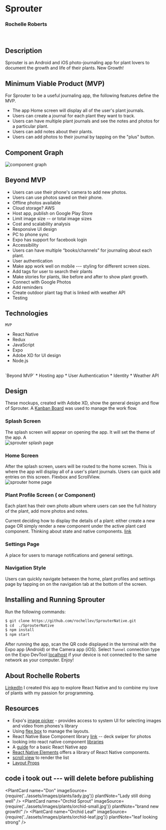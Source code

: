 # Sprouter
### Rochelle Roberts
<br>

## Description
Sprouter is an Android and iOS photo-journaling app for plant lovers to document the growth and life of their plants. New Growth! 


## Minimum Viable Product (MVP)
For Sprouter to be a useful journaling app, the following features define the MVP.
* The app Home screen will display all of the user's plant journals. 
* Users can create a journal for each plant they want to track. 
* Users can have multiple plant journals and see the notes and photos for a particular plant.
* Users can add notes about their plants.
* Users can add photos to their journal by tapping on the "plus" button.

## Component Graph
![component graph](assets/images/component_graph.jpg)

## Beyond MVP
* Users can use their phone's camera to add new photos. 
* Users can use photos saved on their phone.
* Offline photos available 
* Cloud storage? AWS
* Host app, publish on Google Play Store
* Limit image size  -- or total image sizes
* Cost and scalability analysis
* Responsive UI design
* PC to phone sync
* Expo has support for facebook login
* Accessibility 
* Users can have multiple “books/channels” for journaling about each plant. 
* User authentication
* Make app work well on mobile --- styling for different screen sizes.
* Add tags for user to search their plants
* Make stories for plants, like before and after to show plant growth.
* Connect with Google Photos 
* Add reminders
* Create outdoor plant tag that is linked with weather API
* Testing

## Technologies
`MVP`
* React Native
* Redux
* JavaScript
* Expo
* Adobe XD for UI design
* Node.js
<br>
`Beyond MVP` 
* Hosting app
* User Authentication
* Identity
* Weather API

## Design
These mockups, created with Adobe XD, show the general design and flow of Sprouter. A [Kanban Board](https://github.com/rochellev/SprouterNative/projects/1) was used to manage the work flow.

### Splash Screen
The splash screen will appear on opening the app. It will set the theme of the app. A  <br>
![sprouter splash page](assets/images/mockup/splash_screen.jpg)


### Home Screen
After the splash screen, users will be routed to the home screen. This is where the app will display all of a user's plant journals. Users can quick add entries on this screen. Flexbox and ScrollView. <br>
![sprouter home page](assets/images/mockup/home_screen.jpg)

### Plant Profile Screen ( or Component)
Each plant has their own photo album where users can see the full history of the plant, add more photos and notes. 

Current deciding how to display the details of a plant: either create a new page OR simply render a new component under the active plant card component. Thinking about state and native components. [link](https://medium.com/netscape/component-state-vs-redux-store-1eb0c929277)

### Settings Page
A place for users to manage notifications and general settings. 

### Navigation Style
Users can quickly navigate between the home, plant profiles and settings page by tapping on on the navigation tab at the bottom of the screen.
<br>
## Installing and Running Sprouter
Run the following commands:

```sh
$ git clone https://github.com/rochellev/SprouterNative.git
$ cd  ./SprouterNative
$ npm install
$ npm start
```

After running the app, scan the QR code displayed in the terminal with the Expo app (Android) or the Camera app (iOS). Select `Tunnel` connection type on the Expo DevTool [localhost](http://localhost:19002/) if your device is not connected to the same network as your computer. Enjoy!

## About Rochelle Roberts
[LinkedIn](https://www.linkedin.com/in/rochelle-roberts)
I created this app to explore React Native and to combine my love of plants with my passion for programming.


## Resources
* Expo's [image picker](https://docs.expo.io/versions/latest/sdk/imagepicker/) - provides access to system UI for selecting images and video from phones's library
* Using [flex box](https://facebook.github.io/react-native/docs/flexbox) to manage the layouts.
* React Native Base Component library [link](https://docs.nativebase.io/Components.html#accordion-def-headref) -- deck swiper for photos
* looking into react native component [libraries](https://blog.bitsrc.io/11-react-native-component-libraries-you-should-know-in-2018-71d2a8e33312)
* A [guide](https://www.reactnative.guide/5-project-structure-and-start-building-some-app/5.2-basic-components-and-platform-specific-code.html) for a basic React Native app
* [React Native Elements](https://react-native-training.github.io/react-native-elements/docs/getting_started.html) offers a library of React Native components.
* [scroll view](https://facebook.github.io/react-native/docs/scrollview.html) to render the list  
* [Layout Props](https://facebook.github.io/react-native/docs/layout-props)


## code i took out --- will delete before publishing
<PlantCard name="Don" imageSource={require('../assets/images/plants/lady.jpg')} plantNote="Lady still doing well" />
          <PlantCard name="Orchid Sprout" imageSource={require('../assets/images/plants/orchid-small.jpg')} plantNote="brand new growth!" />
          <PlantCard name="Orchid Leaf" imageSource={require('../assets/images/plants/orchid-leaf.jpg')} plantNote="leaf looking strong" />